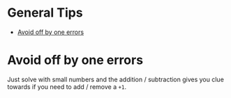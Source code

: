 # General Tips

* [Avoid off by one errors](#avoid-off-by-one-errors)

# Avoid off by one errors

Just solve with small numbers and the addition / subtraction gives you clue towards if you need to add / remove a `+1`. 
